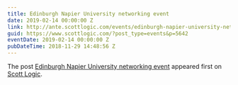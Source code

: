 ```yaml
---
title: Edinburgh Napier University networking event
date: 2019-02-14 00:00:00 Z
link: http://ante.scottlogic.com/events/edinburgh-napier-university-networking-event/
guid: https://www.scottlogic.com/?post_type=events&p=5642
eventDate: 2019-02-14 00:00:00 Z
pubDateTime: 2018-11-29 14:48:56 Z
---
```


<p>The post <a rel="nofollow" href="http://ante.scottlogic.com/events/edinburgh-napier-university-networking-event/">Edinburgh Napier University networking event</a> appeared first on <a rel="nofollow" href="http://ante.scottlogic.com">Scott Logic</a>.</p>